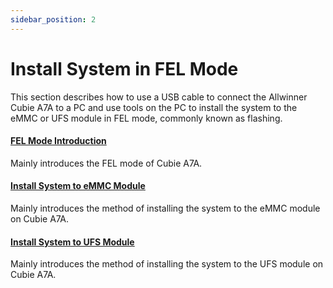 ```yaml
---
sidebar_position: 2
---
```


# Install System in FEL Mode

This section describes how to use a USB cable to connect the Allwinner Cubie A7A to a PC and use tools on the PC to install the system to the eMMC or UFS module in FEL mode, commonly known as flashing.

#### [FEL Mode Introduction](/cubie/a7a/low-level-dev/install-system/fel-install-system/fel_mode)

Mainly introduces the FEL mode of Cubie A7A.

#### [Install System to eMMC Module](/cubie/a7a/low-level-dev/install-system/fel-install-system/emmc_system)

Mainly introduces the method of installing the system to the eMMC module on Cubie A7A.

#### [Install System to UFS Module](/cubie/a7a/low-level-dev/install-system/fel-install-system/ufs_system)

Mainly introduces the method of installing the system to the UFS module on Cubie A7A.
